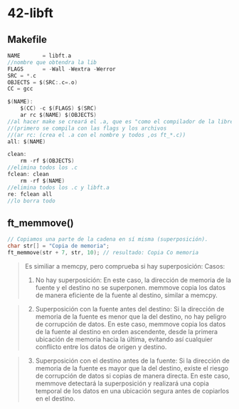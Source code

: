 # 42-libft
## Makefile
```c
NAME       = libft.a
//nombre que obtendra la lib
FLAGS      = -Wall -Wextra -Werror
SRC = *.c
OBJECTS = $(SRC:.c=.o)
CC = gcc

$(NAME):
	$(CC) -c $(FLAGS) $(SRC)
	ar rc $(NAME) $(OBJECTS)
//al hacer make se creará el .a, que es "como el compilador de la libreria"
//(primero se compila con las flags y los archivos
//(ar rc: (crea el .a con el nombre y todos ,os ft_*.c))
all: $(NAME)

clean:
	rm -rf $(OBJECTS)
//elimina todos los .c
fclean: clean
	rm -rf $(NAME)
//elimina todos los .c y libft.a
re: fclean all
//lo borra todo

```

## ft_memmove()

```c
// Copiamos una parte de la cadena en sí misma (superposición).
char str[] = "Copia de memoria";
ft_memmove(str + 7, str, 10); // resultado: Copia Co memoria
```
> Es similiar a memcpy, pero comprueba si hay superposición:
> Casos:
> 1. No hay superposición: En este caso, la dirección de memoria de la fuente y el destino no se superponen. memmove copia los datos de manera eficiente de la fuente al destino, similar a memcpy.

> 2. Superposición con la fuente antes del destino: Si la dirección de memoria de la fuente es menor que la del destino, no hay peligro de corrupción de datos. En este caso, memmove copia los datos de la fuente al destino en orden ascendente, desde la primera ubicación de memoria hacia la última, evitando así cualquier conflicto entre los datos de origen y destino.

> 3. Superposición con el destino antes de la fuente: Si la dirección de memoria de la fuente es mayor que la del destino, existe el riesgo de corrupción de datos si copias de manera directa. En este caso, memmove detectará la superposición y realizará una copia temporal de los datos en una ubicación segura antes de copiarlos en el destino.
